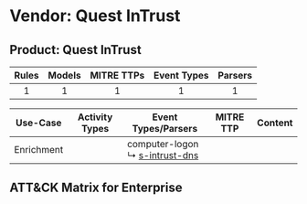 Vendor: Quest InTrust
=====================
Product: Quest InTrust
----------------------
| Rules | Models | MITRE TTPs | Event Types | Parsers |
|:-----:|:------:|:----------:|:-----------:|:-------:|
|   1   |   1    |     1      |      1      |    1    |

|  Use-Case  | Activity Types | Event Types/Parsers                                                               | MITRE TTP | Content                                                        |
|:----------:| -------------- | --------------------------------------------------------------------------------- | --------- | -------------------------------------------------------------- |
| Enrichment | <ul></li></ul> |  computer-logon<br> ↳ [s-intrust-dns](Parsers/parserContent_s-intrust-dns.md)<br> |           | [](Rules_Models/r_m_quest_intrust_quest_intrust_Enrichment.md) |

ATT&CK Matrix for Enterprise
----------------------------
